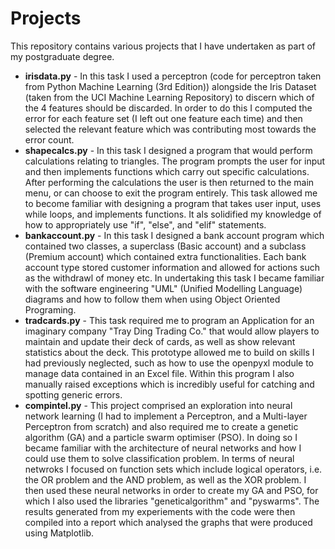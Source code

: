 # Projects

This repository contains various projects that I have undertaken as part of my postgraduate degree.

* **irisdata.py** - In this task I used a perceptron (code for perceptron taken from Python Machine Learning (3rd Edition)) alongside the Iris Dataset (taken from the UCI Machine Learning Repository) to discern which of the 4 features should be discarded. In order to do this I computed the error for each feature set (I left out one feature each time) and then selected the relevant feature which was contributing most towards the error count.
* **shapecalcs.py** - In this task I designed a program that would perform calculations relating to triangles. The program prompts the user for input and then implements functions which carry out specific calculations. After performing the calculations the user is then returned to the main menu, or can choose to exit the program entirely. This task allowed me to become familiar with designing a program that takes user input, uses while loops, and implements functions. It als solidified my knowledge of how to appropriately use "if", "else", and "elif" statements.
* **bankaccount.py** - In this task I designed a bank account program which contained two classes, a superclass (Basic account) and a subclass (Premium account) which contained extra functionalities. Each bank account type stored customer information and allowed for actions such as the withdrawl of money etc. In undertaking this task I became familiar with the software engineering "UML" (Unified Modelling Language) diagrams and how to follow them when using Object Oriented Programing.
* **tradcards.py** - This task required me to program an Application for an imaginary company "Tray Ding Trading Co." that would allow players to maintain and update their deck of cards, as well as show relevant statistics about the deck. This prototype allowed me to build on skills I had previously neglected, such as how to use the openpyxl module to manage data contained in an Excel file. Within this program I also manually raised exceptions which is incredibly useful for catching and spotting generic errors.
* **compintel.py** - This project comprised an exploration into neural network learning (I had to implement a Perceptron, and a Multi-layer Perceptron from scratch) and also required me to create a genetic algorithm (GA) and a particle swarm optimiser (PSO). In doing so I became familiar with the architecture of neural networks and how I could use them to solve classification problem. In terms of neural netwroks I focused on function sets which include logical operators, i.e. the OR problem and the AND problem, as well as the XOR problem. I then used these neural networks in order to create my GA and PSO, for which I also used the libraries "geneticalgorithm" and "pyswarms". The results generated from my experiements with the code were then compiled into a report which analysed the graphs that were produced using Matplotlib.
